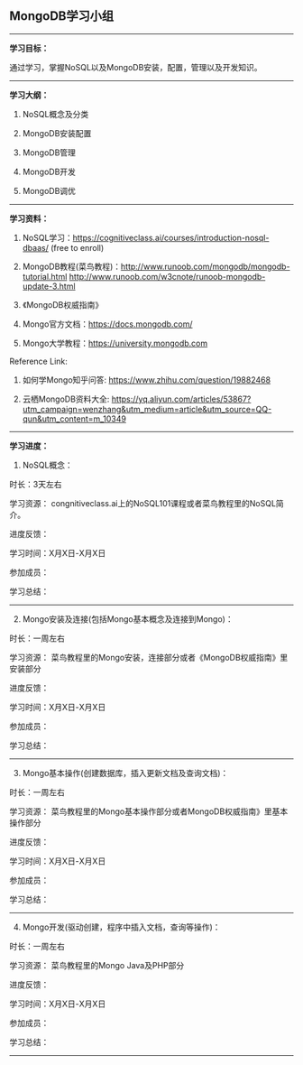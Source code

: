 ## MongoDB学习小组


***

**学习目标：**

通过学习，掌握NoSQL以及MongoDB安装，配置，管理以及开发知识。

***

**学习大纲：**

1. NoSQL概念及分类

2. MongoDB安装配置

3. MongoDB管理

4. MongoDB开发

5. MongoDB调优


***

**学习资料：**

1. NoSQL学习：https://cognitiveclass.ai/courses/introduction-nosql-dbaas/     (free to enroll)

2. MongoDB教程(菜鸟教程)：http://www.runoob.com/mongodb/mongodb-tutorial.html
http://www.runoob.com/w3cnote/runoob-mongodb-update-3.html

3. 《MongoDB权威指南》

4. Mongo官方文档：https://docs.mongodb.com/

5. Mongo大学教程：https://university.mongodb.com



Reference Link:

1. 如何学Mongo知乎问答: https://www.zhihu.com/question/19882468

2. 云栖MongoDB资料大全: https://yq.aliyun.com/articles/53867?utm_campaign=wenzhang&utm_medium=article&utm_source=QQ-qun&utm_content=m_10349

***

**学习进度：**

1. NoSQL概念：

时长：3天左右

学习资源： congnitiveclass.ai上的NoSQL101课程或者菜鸟教程里的NoSQL简介。


进度反馈：

学习时间：X月X日-X月X日

参加成员：

学习总结：




***

2. Mongo安装及连接(包括Mongo基本概念及连接到Mongo)：

时长：一周左右

学习资源： 菜鸟教程里的Mongo安装，连接部分或者《MongoDB权威指南》里安装部分



进度反馈：

学习时间：X月X日-X月X日

参加成员：

学习总结：




***

3. Mongo基本操作(创建数据库，插入更新文档及查询文档)：

时长：一周左右

学习资源： 菜鸟教程里的Mongo基本操作部分或者MongoDB权威指南》里基本操作部分



进度反馈：

学习时间：X月X日-X月X日

参加成员：

学习总结：




***

4. Mongo开发(驱动创建，程序中插入文档，查询等操作)：

时长：一周左右

学习资源： 菜鸟教程里的Mongo Java及PHP部分



进度反馈：

学习时间：X月X日-X月X日

参加成员：

学习总结：


***